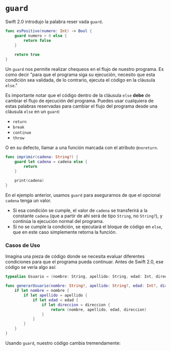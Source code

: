 # `guard`

Swift 2.0 introdujo la palabra reser vada `guard`. 

```swift
func esPositivo(numero: Int) -> Bool {
    guard numero > 0 else {
        return false
    }
    
    return true
}
```

Un `guard` nos permite realizar chequeos en el flujo de nuestro programa. Es como decir "para que el programa siga su ejecución, necesito que esta condición sea validada, de lo contrario, ejecuta el código en la cláusula `else`."

Es importante notar que el código dentro de la cláusula `else` **debe** de cambiar el flujo de ejecución del programa. Puedes usar cualquiera de estas palabras reservadas para cambiar el flujo del programa desde una cláusula `else` en un `guard`:

* `return`
* `break`
* `continue`
* `throw`

O en su defecto, llamar a una función marcada con el atributo `@noreturn`.

```swift
func imprimir(cadena: String?) {
    guard let cadena = cadena else {
        return
    }
    
    print(cadena)
}
```


En el ejemplo anterior, usamos `guard` para asegurarnos de que el opcional `cadena` tenga un valor. 

* Si esa condición se cumple, el valor de `cadena` se transferirá a la constante `cadena` (que a partir de ahí será de tipo `String`, no `String?`), y continúa la ejecución normal del programa.
* Si no se cumple la condición, se ejecutará el bloque de código en `else`, que en este caso simplemente retorna la función.


### Casos de Uso

Imagina una pieza de código donde se necesita evaluar diferentes condiciones para que el programa pueda continuar. Antes de Swift 2.0, ese código se vería algo así:

```swift
typealias Usuario = (nombre: String, apellido: String, edad: Int, direccion: String)

func generarUsuario(nombre: String?, apellido: String?, edad: Int?, direccion: String?) -> Usuario? {
    if let nombre = nombre {
        if let apellido = apellido {
            if let edad = edad {
                if let direccion = direccion {
                    return (nombre, apellido, edad, direccion)
                }
            }
        }
    }
}
```

Usando `guard`, nuestro código cambia tremendamente:

